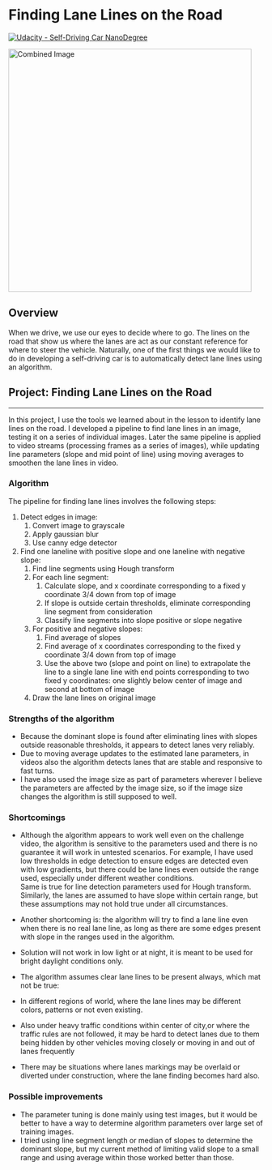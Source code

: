 # **Finding Lane Lines on the Road** 
[![Udacity - Self-Driving Car NanoDegree](https://s3.amazonaws.com/udacity-sdc/github/shield-carnd.svg)](http://www.udacity.com/drive)

<img src="examples/laneLines_thirdPass.jpg" width="480" alt="Combined Image" />

Overview
---

When we drive, we use our eyes to decide where to go.  The lines on the road that show us where the lanes are act as our constant reference for where to steer the vehicle.  Naturally, one of the first things we would like to do in developing a self-driving car is to automatically detect lane lines using an algorithm.

## Project: **Finding Lane Lines on the Road**
***
In this project, I use the tools we learned about in the lesson to identify lane lines on the road.  I developed a pipeline to find lane lines in an image, testing it on a series of individual images. Later the same pipeline is applied to video streams (processing frames as a series of images), while updating line parameters (slope and mid point of line) using moving averages to smoothen the lane lines in video.

### Algorithm

The pipeline for finding lane lines involves the following steps:

1. Detect edges in image:
    1. Convert image to grayscale
    2. Apply gaussian blur
    3. Use canny edge detector
2. Find one laneline with positive slope and one laneline with negative slope:
    1. Find line segments using Hough transform
    2. For each line segment:
        1. Calculate slope, and x coordinate corresponding to a fixed y coordinate 3/4 down from top  of image
        2. If slope is outside certain thresholds, eliminate corresponding line segment from consideration
        3. Classify line segments into slope positive or slope negative
    3. For positive and negative slopes:
        1. Find average of slopes
        2. Find average of x coordinates corresponding to the fixed y coordinate 3/4 down from top of image
        3. Use the above two (slope and point on line) to extrapolate the line to a single lane line with end points corresponding to two fixed y coordinates: one slightly below center of image and second at bottom of image
    4. Draw the lane lines on original image

### Strengths of the algorithm 
* Because the dominant slope is found after eliminating
lines with slopes outside reasonable thresholds, it appears to detect lanes very reliably.
* Due to moving average updates to the estimated lane parameters, in videos also the algorithm 
detects lanes that are stable and responsive to fast turns.
* I have also used the image size as part of parameters wherever I believe the parameters are
affected by the image size, so if the image size changes the algorithm is still supposed to
well.

### Shortcomings

* Although the algorithm appears to work well even on the challenge video,
the algorithm is sensitive to the parameters used and there is no guarantee it
will work in untested scenarios.  For example, I have used low thresholds in edge detection to
ensure edges are detected even with low gradients, but there could be lane lines
even outside the range used, especially under different weather conditions.  
Same is true for line detection parameters used for
Hough transform.  Similarly, the lanes are assumed to have slope within certain
range, but these assumptions may not hold true under all circumstances.

* Another shortcoming is: the algorithm will try to find a
lane line even when there is no real lane line, as long as there are some edges
present with slope in the ranges used in the algorithm.

* Solution will not work in low light or at night, it is meant to be used for 
bright daylight conditions only.

* The algorithm assumes clear lane lines to be present always, which mat not be true:
 * In different regions of world, where the lane lines may be different colors, patterns
 or not even existing.  
 * Also under heavy traffic conditions within center of city,or where the traffic rules 
are not followed, it may be hard to detect lanes due to them being hidden by other 
vehicles moving closely or moving in and out of lanes frequently 
 * There may be situations where lanes markings may be overlaid or diverted 
under construction, where the lane finding becomes hard also.

### Possible improvements

* The parameter tuning is done mainly using test images, but it would be better to have a way
to determine algorithm parameters over large set of training images.
* I tried using line segment length or median of slopes to determine the dominant slope, but
my current method of limiting valid slope to a small range and using average within those worked
better than those.

